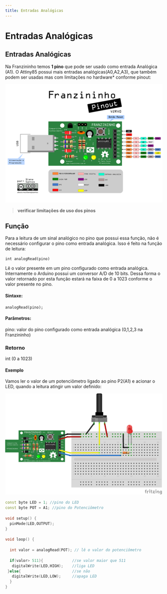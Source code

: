 ```yaml
---
title: Entradas Analógicas
---
```


# Entradas Analógicas

## Entradas Analógicas

Na Franzininho temos **1 pino** que pode ser usado como entrada Analógica \(A1\). O Attiny85 possui mais entradas analógicas\(A0,A2,A3\), que também podem ser usadas mas com limitações no hardware\* conforme pinout:

![Pinagem Franzininho V2](./pinagem-v2.png)

> **verificar limitações de uso dos pinos**

## Função

Para a leitura de um sinal analógico no pino que possui essa função, não é necessário configurar o pino como entrada analógica. Isso é feito na função de leitura:

`int analogRead(pino)`

Lê o valor presente em um pino configurado como entrada analógica. Internamente o Arduino possui um conversor A/D de 10 bits. Dessa forma o valor retornado por esta função estará na faixa de 0 a 1023 conforme o valor presente no pino.

#### Sintaxe:

`analogRead(pino);`

#### Parâmetros:

pino: valor do pino configurado como entrada analógica \(0,1,2,3 na Franzininho\)

### Retorno

int \(0 a 1023\)

#### Exemplo

Vamos ler o valor de um potenciômetro ligado ao pino P2\(A1\) e acionar o LED, quando a leitura atingir um valor definido:

![Circuito](./image1.png)

```cpp
const byte LED = 1; //pino do LED
const byte POT = A1; //pino do Potenciômetro

void setup() {
  pinMode(LED,OUTPUT);
}

void loop() {

  int valor = analogRead(POT); // lê o valor do potenciômetro

  if(valor> 511){             //se valor maior que 511
   digitalWrite(LED,HIGH);    //liga LED
 }else{                       //se não
   digitalWrite(LED,LOW);     //apaga LED
  }
}
```


